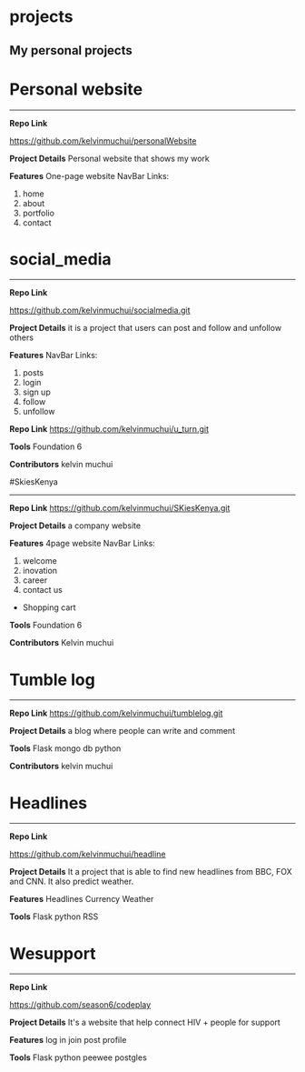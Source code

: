 # projects


## My personal projects 

# Personal website
_________________

**Repo Link**

 https://github.com/kelvinmuchui/personalWebsite

**Project Details**
 Personal website that shows my work


**Features**
One-page website
NavBar Links: 
 1. home
 2. about
 3. portfolio
 4. contact


# social_media
_________________

**Repo Link**

 https://github.com/kelvinmuchui/socialmedia.git

**Project Details**
 it is a project that users can post and follow and unfollow others


**Features**
NavBar Links: 
 1. posts
 2. login
 3. sign up
 4. follow
 5. unfollow

**Repo Link**
https://github.com/kelvinmuchui/u_turn.git


**Tools**
Foundation 6

**Contributors**
 kelvin muchui
 
 
#SkiesKenya
_________________

**Repo Link**
 https://github.com/kelvinmuchui/SKiesKenya.git

**Project Details**
 a company website 


**Features**
4page website
NavBar Links: 
 1. welcome 
 2. inovation
 3. career
 4. contact us
 + Shopping cart

**Tools**
Foundation 6

**Contributors**
 Kelvin muchui
 
# Tumble log
_________________

**Repo Link**
 https://github.com/kelvinmuchui/tumblelog.git

**Project Details**
a blog where people can write and comment  



**Tools**
Flask 
mongo db
python


**Contributors**
 kelvin muchui


# Headlines
_________________

**Repo Link**

https://github.com/kelvinmuchui/headline

**Project Details**
It a project that is able to find new headlines from BBC, FOX and CNN. It also predict weather. 


**Features**
 Headlines
 Currency
 Weather
 


**Tools**
  Flask
  python 
  RSS


 # Wesupport
_________________

**Repo Link**

https://github.com/season6/codeplay

**Project Details**
It's a website that help connect HIV + people for support 


**Features**
 log in
 join
 post
 profile
 


**Tools**
  Flask
  python 
  peewee
  postgles
 

